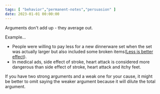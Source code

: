 ```yaml
---
tags: [ "behavior","permanent-notes","persuasion" ]
date: 2023-01-01 00:00:00
---
```


Arguments don't add up - they average out.

Example...
- People were willing to pay less for a new dinnerware set when the set was actually larger but also included some broken items([Less is better effect](https://mindos.in/thinking-flaws/less-is-better-effect/)). 
- In medical ads, side effect of stroke, heart attack is considered more dangerous than side effect of stroke, heart attack and itchy feet.

If you have two strong arguments and a weak one for your cause, it might be better to omit saying the weaker argument because it will dilute the total argument.